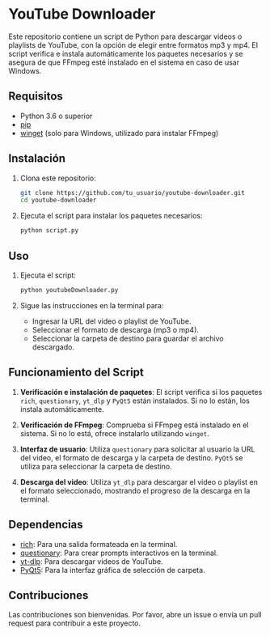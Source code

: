 # YouTube Downloader

Este repositorio contiene un script de Python para descargar videos o playlists de YouTube, con la opción de elegir entre formatos mp3 y mp4. El script verifica e instala automáticamente los paquetes necesarios y se asegura de que FFmpeg esté instalado en el sistema en caso de usar Windows.

## Requisitos

- Python 3.6 o superior
- [pip](https://pip.pypa.io/en/stable/installation/)
- [winget](https://github.com/microsoft/winget-cli) (solo para Windows, utilizado para instalar FFmpeg)

## Instalación

1. Clona este repositorio:
    ```sh
    git clone https://github.com/tu_usuario/youtube-downloader.git
    cd youtube-downloader
    ```

2. Ejecuta el script para instalar los paquetes necesarios:
    ```sh
    python script.py
    ```

## Uso

1. Ejecuta el script:
    ```sh
    python youtubeDownloader.py
    ```

2. Sigue las instrucciones en la terminal para:
    - Ingresar la URL del video o playlist de YouTube.
    - Seleccionar el formato de descarga (mp3 o mp4).
    - Seleccionar la carpeta de destino para guardar el archivo descargado.

## Funcionamiento del Script

1. **Verificación e instalación de paquetes**: El script verifica si los paquetes `rich`, `questionary`, `yt_dlp` y `PyQt5` están instalados. Si no lo están, los instala automáticamente.

2. **Verificación de FFmpeg**: Comprueba si FFmpeg está instalado en el sistema. Si no lo está, ofrece instalarlo utilizando `winget`.

3. **Interfaz de usuario**: Utiliza `questionary` para solicitar al usuario la URL del video, el formato de descarga y la carpeta de destino. `PyQt5` se utiliza para seleccionar la carpeta de destino.

4. **Descarga del video**: Utiliza `yt_dlp` para descargar el video o playlist en el formato seleccionado, mostrando el progreso de la descarga en la terminal.

## Dependencias

- [rich](https://github.com/Textualize/rich): Para una salida formateada en la terminal.
- [questionary](https://github.com/tmbo/questionary): Para crear prompts interactivos en la terminal.
- [yt-dlp](https://github.com/yt-dlp/yt-dlp): Para descargar videos de YouTube.
- [PyQt5](https://pypi.org/project/PyQt5/): Para la interfaz gráfica de selección de carpeta.

## Contribuciones

Las contribuciones son bienvenidas. Por favor, abre un issue o envía un pull request para contribuir a este proyecto.
